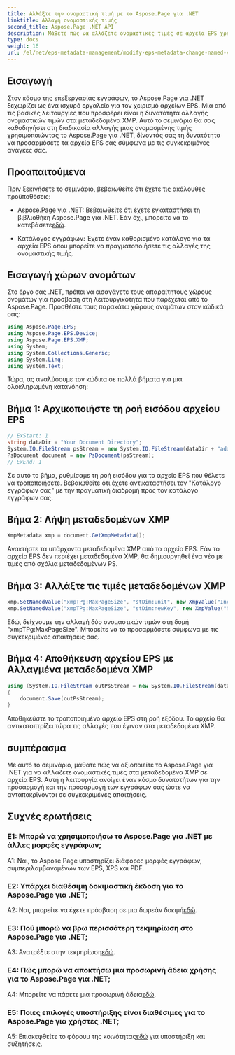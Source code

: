```yaml
---
title: Αλλάξτε την ονομαστική τιμή με το Aspose.Page για .NET
linktitle: Αλλαγή ονομαστικής τιμής
second_title: Aspose.Page .NET API
description: Μάθετε πώς να αλλάζετε ονομαστικές τιμές σε αρχεία EPS χρησιμοποιώντας το Aspose.Page για .NET. Προσαρμόστε τα μεταδεδομένα XMP χωρίς κόπο για προσαρμοσμένη επεξεργασία εγγράφων.
type: docs
weight: 16
url: /el/net/eps-metadata-management/modify-eps-metadata-change-named-value/
---
```

## Εισαγωγή

Στον κόσμο της επεξεργασίας εγγράφων, το Aspose.Page για .NET ξεχωρίζει ως ένα ισχυρό εργαλείο για τον χειρισμό αρχείων EPS. Μία από τις βασικές λειτουργίες που προσφέρει είναι η δυνατότητα αλλαγής ονομαστικών τιμών στα μεταδεδομένα XMP. Αυτό το σεμινάριο θα σας καθοδηγήσει στη διαδικασία αλλαγής μιας ονομασμένης τιμής χρησιμοποιώντας το Aspose.Page για .NET, δίνοντάς σας τη δυνατότητα να προσαρμόσετε τα αρχεία EPS σας σύμφωνα με τις συγκεκριμένες ανάγκες σας.

## Προαπαιτούμενα

Πριν ξεκινήσετε το σεμινάριο, βεβαιωθείτε ότι έχετε τις ακόλουθες προϋποθέσεις:

-  Aspose.Page για .NET: Βεβαιωθείτε ότι έχετε εγκαταστήσει τη βιβλιοθήκη Aspose.Page για .NET. Εάν όχι, μπορείτε να το κατεβάσετε[εδώ](https://releases.aspose.com/page/net/).

- Κατάλογος εγγράφων: Έχετε έναν καθορισμένο κατάλογο για τα αρχεία EPS όπου μπορείτε να πραγματοποιήσετε τις αλλαγές της ονομαστικής τιμής.

## Εισαγωγή χώρων ονομάτων

Στο έργο σας .NET, πρέπει να εισαγάγετε τους απαραίτητους χώρους ονομάτων για πρόσβαση στη λειτουργικότητα που παρέχεται από το Aspose.Page. Προσθέστε τους παρακάτω χώρους ονομάτων στον κώδικά σας:

```csharp
using Aspose.Page.EPS;
using Aspose.Page.EPS.Device;
using Aspose.Page.EPS.XMP;
using System;
using System.Collections.Generic;
using System.Linq;
using System.Text;
```

Τώρα, ας αναλύσουμε τον κώδικα σε πολλά βήματα για μια ολοκληρωμένη κατανόηση:

## Βήμα 1: Αρχικοποιήστε τη ροή εισόδου αρχείου EPS

```csharp
// ExStart: 1
string dataDir = "Your Document Directory";
System.IO.FileStream psStream = new System.IO.FileStream(dataDir + "add_named_value_input.eps", System.IO.FileMode.Open, System.IO.FileAccess.Read);
PsDocument document = new PsDocument(psStream);
// ExEnd: 1
```

Σε αυτό το βήμα, ρυθμίσαμε τη ροή εισόδου για το αρχείο EPS που θέλετε να τροποποιήσετε. Βεβαιωθείτε ότι έχετε αντικαταστήσει τον "Κατάλογο εγγράφων σας" με την πραγματική διαδρομή προς τον κατάλογο εγγράφων σας.

## Βήμα 2: Λήψη μεταδεδομένων XMP

```csharp
XmpMetadata xmp = document.GetXmpMetadata();
```

Ανακτήστε τα υπάρχοντα μεταδεδομένα XMP από το αρχείο EPS. Εάν το αρχείο EPS δεν περιέχει μεταδεδομένα XMP, θα δημιουργηθεί ένα νέο με τιμές από σχόλια μεταδεδομένων PS.

## Βήμα 3: Αλλάξτε τις τιμές μεταδεδομένων XMP

```csharp
xmp.SetNamedValue("xmpTPg:MaxPageSize", "stDim:unit", new XmpValue("Inches"));
xmp.SetNamedValue("xmpTPg:MaxPageSize", "stDim:newKey", new XmpValue("NewValue"));
```

Εδώ, δείχνουμε την αλλαγή δύο ονομαστικών τιμών στη δομή "xmpTPg:MaxPageSize". Μπορείτε να το προσαρμόσετε σύμφωνα με τις συγκεκριμένες απαιτήσεις σας.

## Βήμα 4: Αποθήκευση αρχείου EPS με Αλλαγμένα μεταδεδομένα XMP

```csharp
using (System.IO.FileStream outPsStream = new System.IO.FileStream(dataDir + "change_named_value_output.eps", System.IO.FileMode.Create, System.IO.FileAccess.Write))
{
    document.Save(outPsStream);
}
```

Αποθηκεύστε το τροποποιημένο αρχείο EPS στη ροή εξόδου. Το αρχείο θα αντικατοπτρίζει τώρα τις αλλαγές που έγιναν στα μεταδεδομένα XMP.

## συμπέρασμα

Με αυτό το σεμινάριο, μάθατε πώς να αξιοποιείτε το Aspose.Page για .NET για να αλλάζετε ονομαστικές τιμές στα μεταδεδομένα XMP σε αρχεία EPS. Αυτή η λειτουργία ανοίγει έναν κόσμο δυνατοτήτων για την προσαρμογή και την προσαρμογή των εγγράφων σας ώστε να ανταποκρίνονται σε συγκεκριμένες απαιτήσεις.

## Συχνές ερωτήσεις

### Ε1: Μπορώ να χρησιμοποιήσω το Aspose.Page για .NET με άλλες μορφές εγγράφων;

A1: Ναι, το Aspose.Page υποστηρίζει διάφορες μορφές εγγράφων, συμπεριλαμβανομένων των EPS, XPS και PDF.

### Ε2: Υπάρχει διαθέσιμη δοκιμαστική έκδοση για το Aspose.Page για .NET;

 A2: Ναι, μπορείτε να έχετε πρόσβαση σε μια δωρεάν δοκιμή[εδώ](https://releases.aspose.com/).

### Ε3: Πού μπορώ να βρω περισσότερη τεκμηρίωση στο Aspose.Page για .NET;

 A3: Ανατρέξτε στην τεκμηρίωση[εδώ](https://reference.aspose.com/page/net/).

### Ε4: Πώς μπορώ να αποκτήσω μια προσωρινή άδεια χρήσης για το Aspose.Page για .NET;

 A4: Μπορείτε να πάρετε μια προσωρινή άδεια[εδώ](https://purchase.aspose.com/temporary-license/).

### Ε5: Ποιες επιλογές υποστήριξης είναι διαθέσιμες για το Aspose.Page για χρήστες .NET;

 A5: Επισκεφθείτε το φόρουμ της κοινότητας[εδώ](https://forum.aspose.com/c/page/39) για υποστήριξη και συζητήσεις.